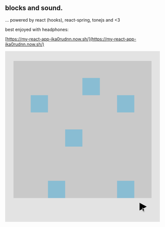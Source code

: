 ## blocks and sound.

... powered by react (hooks), react-spring, tonejs and <3

best enjoyed with headphones:

[https://my-react-app-ika0rudnn.now.sh/](https://my-react-app-ika0rudnn.now.sh/)

![screen](/screen.gif)
